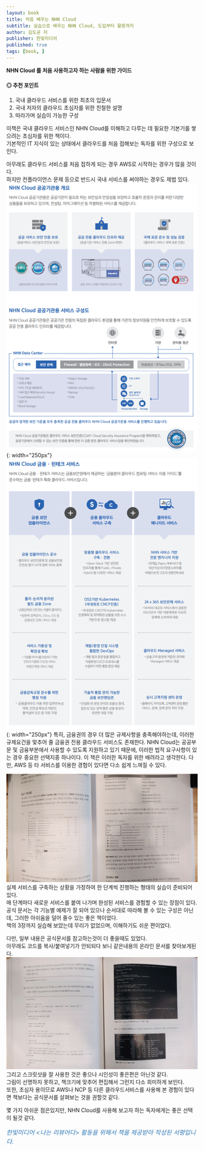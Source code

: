 ```yaml
---
layout: book
title: 처음 배우는 NHN Cloud
subtitle: 실습으로 배우는 NHN Cloud, 도입부터 활용까지
author: 김도균 저
publisher: 한빛미디어
published: true
tags: [book, ]
---
```


**NHN Cloud 를 처음 사용하고자 하는 사람을 위한 가이드**

#### ◎ 추천 포인트
1. 국내 클라우드 서비스를 위한 최초의 입문서
2. 국내 저자의 클라우드 초심자를 위한 친철한 설명
3. 따라가며 실습이 가능한 구성

<p></p>

이책은 국내 클라우드 서비스인 NHN Cloud를 이해하고 다루는 데 필요한 기본기를 쌓으려는 초심자를 위한 책이다.  
기본적인 IT 지식이 있는 상태에서 클라우드를 처음 접해보는 독자를 위한 구성으로 보인다.  
 
아무래도 클라우드 서비스를 처음 접하게 되는 경우 AWS로 시작하는 경우가 많을 것이다.  
하지만 컨플라이언스 문제 등으로 반드시 국내 서비스를 써야하는 경우도 제법 있다.  
![](../../img/2023-04-21-처음배우는%20NHN%20Cloud/2023-04-21-15-12-51.png){: width="250px"}
![](../../img/2023-04-21-처음배우는%20NHN%20Cloud/2023-04-21-15-13-12.png){: width="250px"}
특히, 금융권의 경우 더 많은 규제사항을 충족해야하는데, 이러한 규제요건을 맟추어 줄 금융권 전용 클라우드 서비스도 존재한다.
NHN Cloud는 공공부문 및 금융부분에서 사용할 수 있도록 지원하고 있기 때문에, 이러한 법적 요구사항이 있는 경우 중요한 선택지중 하나이다.
이 책은 이러한 독자를 위한 배려라고 생각한다.
다만, AWS 등 타 서비스를 이용한 경험이 있다면 다소 쉽게 느껴질 수 있다. 

![](../../img/2023-04-21-처음배우는%20NHN%20Cloud/1.jpg)  
실제 서비스를 구축하는 상황을 가정하여 한 단계씩 진행하는 형태의 실습이 준비되어 있다.   
매 단계마다 새로운 서비스를 붙여 나가며 완성된 서비스를 경험할 수 있는 장점이 있다.  
공식 문서는 각 기능별 예제가 잘 되어 있으나 순서대로 따라해 볼 수 있는 구성은 아닌데, 그러한 아쉬움을 덜어 줄수 있는 좋은 책이었다.  
책의 3장까지 실습해 보았는데 무리가 없었으며, 이해하기도 쉬운 편이었다.  


다만, 일부 내용은 공식문서를 참고하는것이 더 좋을때도 있었다.  
아무래도 코드를 복사/붙여넣기가 안되되다 보니 같은내용의 온라인 문서를 찾아보게된다.  
![](../../img/2023-04-21-처음배우는%20NHN%20Cloud/2.jpg)  
그리고 스크릿샷을 잘 사용한 것은 좋으나 시인성이 좋은편은 아닌것 같다.  
그림이 선명하지 못하고, 책크기에 맞추어 편집해서 그런지 다소 희미하게 보인다.  
또한, 초심자 용이므로 AWS나 NCP 등 다른 클라우드서비스를 사용해 본 경험이 있다면 책보다는 공식문서를 살펴보는 것을 권할것 같다.  

몇 가지 아쉬운 점은있지만, NHN Cloud를 사용해 보고자 하는 독자에게는 좋은 선택이 될것 같다.



<p></p>
<p style="color: #337ab7;font-size: medium;"><em>한빛미디어 &lt;나는 리뷰어다&gt; 활동을 위해서 책을 제공받아 작성된 서평입니다.</em></p>
<p></p>
